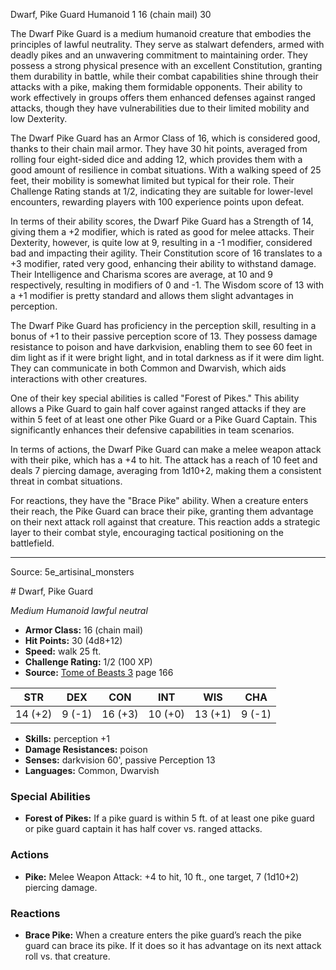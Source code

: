 <MonsterName/>Dwarf, Pike Guard</MonsterName>
<CreatureType/>Humanoid</CreatureType>
<CR/>1</CR>
<AC/>16 (chain mail)</AC>
<HP/>30</HP>
<summary>The Dwarf Pike Guard is a medium humanoid creature that embodies the principles of lawful neutrality. They serve as stalwart defenders, armed with deadly pikes and an unwavering commitment to maintaining order. They possess a strong physical presence with an excellent Constitution, granting them durability in battle, while their combat capabilities shine through their attacks with a pike, making them formidable opponents. Their ability to work effectively in groups offers them enhanced defenses against ranged attacks, though they have vulnerabilities due to their limited mobility and low Dexterity.</summary>

<detail>

The Dwarf Pike Guard has an Armor Class of 16, which is considered good, thanks to their chain mail armor. They have 30 hit points, averaged from rolling four eight-sided dice and adding 12, which provides them with a good amount of resilience in combat situations. With a walking speed of 25 feet, their mobility is somewhat limited but typical for their role. Their Challenge Rating stands at 1/2, indicating they are suitable for lower-level encounters, rewarding players with 100 experience points upon defeat.

In terms of their ability scores, the Dwarf Pike Guard has a Strength of 14, giving them a +2 modifier, which is rated as good for melee attacks. Their Dexterity, however, is quite low at 9, resulting in a -1 modifier, considered bad and impacting their agility. Their Constitution score of 16 translates to a +3 modifier, rated very good, enhancing their ability to withstand damage. Their Intelligence and Charisma scores are average, at 10 and 9 respectively, resulting in modifiers of 0 and -1. The Wisdom score of 13 with a +1 modifier is pretty standard and allows them slight advantages in perception.

The Dwarf Pike Guard has proficiency in the perception skill, resulting in a bonus of +1 to their passive perception score of 13. They possess damage resistance to poison and have darkvision, enabling them to see 60 feet in dim light as if it were bright light, and in total darkness as if it were dim light. They can communicate in both Common and Dwarvish, which aids interactions with other creatures.

One of their key special abilities is called "Forest of Pikes." This ability allows a Pike Guard to gain half cover against ranged attacks if they are within 5 feet of at least one other Pike Guard or a Pike Guard Captain. This significantly enhances their defensive capabilities in team scenarios.

In terms of actions, the Dwarf Pike Guard can make a melee weapon attack with their pike, which has a +4 to hit. The attack has a reach of 10 feet and deals 7 piercing damage, averaging from 1d10+2, making them a consistent threat in combat situations.

For reactions, they have the "Brace Pike" ability. When a creature enters their reach, the Pike Guard can brace their pike, granting them advantage on their next attack roll against that creature. This reaction adds a strategic layer to their combat style, encouraging tactical positioning on the battlefield.</detail>



---

Source: 5e_artisinal_monsters

<statblock>
# Dwarf, Pike Guard

*Medium* *Humanoid* *lawful neutral*

- **Armor Class:** 16 (chain mail)
- **Hit Points:** 30 (4d8+12)
- **Speed:** walk 25 ft.
- **Challenge Rating:** 1/2 (100 XP)
- **Source:** [Tome of Beasts 3](https://koboldpress.com/kpstore/product/tome-of-beasts-3-for-5th-edition/) page 166

| STR | DEX | CON | INT | WIS | CHA |
| --- | --- | --- | --- | --- | --- |
| 14 (+2) | 9 (-1) | 16 (+3) | 10 (+0) | 13 (+1) | 9 (-1) |

- **Skills:** perception +1
- **Damage Resistances:** poison
- **Senses:** darkvision 60', passive Perception 13
- **Languages:** Common, Dwarvish

### Special Abilities

- **Forest of Pikes:** If a pike guard is within 5 ft. of at least one pike guard or pike guard captain it has half cover vs. ranged attacks.

### Actions

- **Pike:** Melee Weapon Attack: +4 to hit, 10 ft., one target, 7 (1d10+2) piercing damage.

### Reactions

- **Brace Pike:** When a creature enters the pike guard’s reach the pike guard can brace its pike. If it does so it has advantage on its next attack roll vs. that creature.


</statblock>


